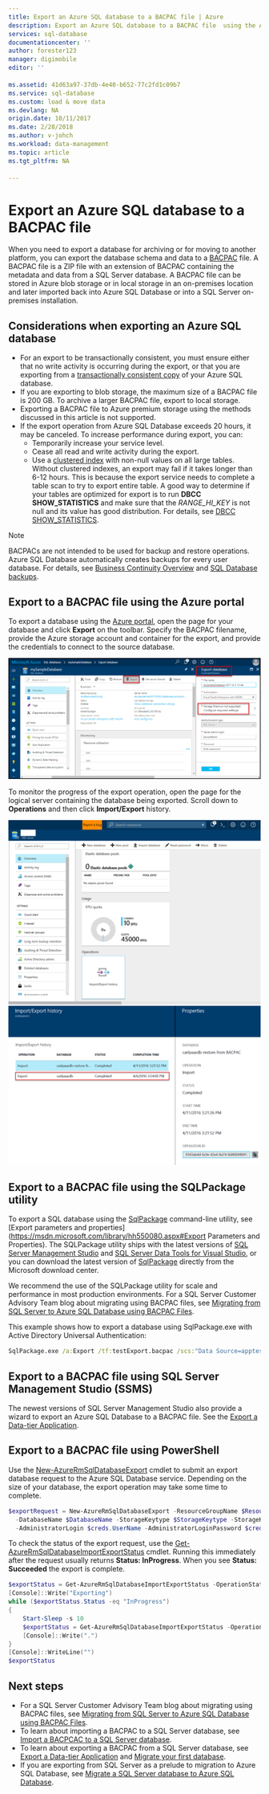 ```yaml
---
title: Export an Azure SQL database to a BACPAC file | Azure
description: Export an Azure SQL database to a BACPAC file  using the Azure Portal
services: sql-database
documentationcenter: ''
author: forester123
manager: digimobile
editor: ''

ms.assetid: 41d63a97-37db-4e40-b652-77c2fd1c09b7
ms.service: sql-database
ms.custom: load & move data
ms.devlang: NA
origin.date: 10/11/2017
ms.date: 2/28/2018
ms.author: v-johch
ms.workload: data-management
ms.topic: article
ms.tgt_pltfrm: NA

---
```

# Export an Azure SQL database to a BACPAC file

When you need to export a database for archiving or for moving to another platform, you can export the database schema and data to a [BACPAC](https://msdn.microsoft.com/library/ee210546.aspx#Anchor_4) file. A BACPAC file is a ZIP file with an extension of BACPAC containing the metadata and data from a SQL Server database. A BACPAC file can be stored in Azure blob storage or in local storage in an on-premises location and later imported back into Azure SQL Database or into a SQL Server on-premises installation. 

## Considerations when exporting an Azure SQL database

* For an export to be transactionally consistent, you must ensure either that no write activity is occurring during the export, or that you are exporting from a [transactionally consistent copy](sql-database-copy.md) of your Azure SQL database.
* If you are exporting to blob storage, the maximum size of a BACPAC file is 200 GB. To archive a larger BACPAC file, export to local storage.
* Exporting a BACPAC file to Azure premium storage using the methods discussed in this article is not supported.
* If the export operation from Azure SQL Database exceeds 20 hours, it may be canceled. To increase performance during export, you can:
  * Temporarily increase your service level.
  * Cease all read and write activity during the export.
  * Use a [clustered index](https://msdn.microsoft.com/library/ms190457.aspx) with non-null values on all large tables. Without clustered indexes, an export may fail if it takes longer than 6-12 hours. This is because the export service needs to complete a table scan to try to export entire table. A good way to determine if your tables are optimized for export is to run **DBCC SHOW_STATISTICS** and make sure that the *RANGE_HI_KEY* is not null and its value has good distribution. For details, see [DBCC SHOW_STATISTICS](https://msdn.microsoft.com/library/ms174384.aspx).

> [!NOTE]
> BACPACs are not intended to be used for backup and restore operations. Azure SQL Database automatically creates backups for every user database. For details, see [Business Continuity Overview](sql-database-business-continuity.md) and [SQL Database backups](sql-database-automated-backups.md).  
> 

## Export to a BACPAC file using the Azure portal

To export a database using the [Azure portal](https://portal.azure.cn), open the page for your database and click **Export** on the toolbar. Specify the BACPAC filename, provide the Azure storage account and container for the export, and provide the credentials to connect to the source database.  

![Database export](./media/sql-database-export/database-export.png)

To monitor the progress of the export operation, open the page for the logical server containing the database being exported. Scroll down to **Operations** and then click **Import/Export** history.

![export history](./media/sql-database-export/export-history.png)
![export history status](./media/sql-database-export/export-history2.png)

## Export to a BACPAC file using the SQLPackage utility

To export a SQL database using the [SqlPackage](https://msdn.microsoft.com/library/hh550080.aspx) command-line utility, see [Export parameters and properties](https://msdn.microsoft.com/library/hh550080.aspx#Export Parameters and Properties). The SQLPackage utility ships with the latest versions of [SQL Server Management Studio](https://msdn.microsoft.com/library/mt238290.aspx) and [SQL Server Data Tools for Visual Studio](https://msdn.microsoft.com/library/mt204009.aspx), or you can download the latest version of [SqlPackage](https://www.microsoft.com/download/details.aspx?id=53876) directly from the Microsoft download center.

We recommend the use of the SQLPackage utility for scale and performance in most production environments. For a SQL Server Customer Advisory Team blog about migrating using BACPAC files, see [Migrating from SQL Server to Azure SQL Database using BACPAC Files](https://blogs.msdn.microsoft.com/sqlcat/2016/10/20/migrating-from-sql-server-to-azure-sql-database-using-bacpac-files/).

This example shows how to export a database using SqlPackage.exe with Active Directory Universal Authentication:

```cmd
SqlPackage.exe /a:Export /tf:testExport.bacpac /scs:"Data Source=apptestserver.database.chinacloudapi.cn;Initial Catalog=MyDB;" /ua:True /tid:"apptest.partner.onmschina.cn"
```

## Export to a BACPAC file using SQL Server Management Studio (SSMS)

The newest versions of SQL Server Management Studio also provide a wizard to export an Azure SQL Database to a BACPAC file. See the [Export a Data-tier Application](https://docs.microsoft.com/sql/relational-databases/data-tier-applications/export-a-data-tier-application).

## Export to a BACPAC file using PowerShell

Use the [New-AzureRmSqlDatabaseExport](https://docs.microsoft.com/powershell/module/azurerm.sql/new-azurermsqldatabaseexport) cmdlet to submit an export database request to the Azure SQL Database service. Depending on the size of your database, the export operation may take some time to complete.

 ```powershell
 $exportRequest = New-AzureRmSqlDatabaseExport -ResourceGroupName $ResourceGroupName -ServerName $ServerName `
   -DatabaseName $DatabaseName -StorageKeytype $StorageKeytype -StorageKey $StorageKey -StorageUri $BacpacUri `
   -AdministratorLogin $creds.UserName -AdministratorLoginPassword $creds.Password
 ```

To check the status of the export request, use the [Get-AzureRmSqlDatabaseImportExportStatus](https://docs.microsoft.com/powershell/module/azurerm.sql/get-azurermsqldatabaseimportexportstatus) cmdlet. Running this immediately after the request usually returns **Status: InProgress**. When you see **Status: Succeeded** the export is complete.

```powershell
$exportStatus = Get-AzureRmSqlDatabaseImportExportStatus -OperationStatusLink $exportRequest.OperationStatusLink
[Console]::Write("Exporting")
while ($exportStatus.Status -eq "InProgress")
{
    Start-Sleep -s 10
    $exportStatus = Get-AzureRmSqlDatabaseImportExportStatus -OperationStatusLink $exportRequest.OperationStatusLink
    [Console]::Write(".")   
}
[Console]::WriteLine("")
$exportStatus
```

## Next steps

* For a SQL Server Customer Advisory Team blog about migrating using BACPAC files, see [Migrating from SQL Server to Azure SQL Database using BACPAC Files](https://blogs.msdn.microsoft.com/sqlcat/2016/10/20/migrating-from-sql-server-to-azure-sql-database-using-bacpac-files/).
* To learn about importing a BACPAC to a SQL Server database, see [Import a BACPCAC to a SQL Server database](https://msdn.microsoft.com/library/hh710052.aspx).
* To learn about exporting a BACPAC from a SQL Server database, see [Export a Data-tier Application](https://docs.microsoft.com/sql/relational-databases/data-tier-applications/export-a-data-tier-application) and [Migrate your first database](sql-database-migrate-your-sql-server-database.md).
* If you are exporting from SQL Server as a prelude to migration to Azure SQL Database, see [Migrate a SQL Server database to Azure SQL Database](sql-database-cloud-migrate.md).

<!--Update_Description: add example shows how to export a database using SqlPackage.exe with Active Directory Universal Authentication-->